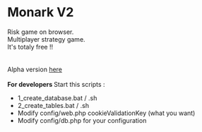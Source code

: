 # Monark V2
Risk game on browser.<br>
Multiplayer strategy game.<br>
It's totaly free !!<br>
<br><br>
Alpha version <a href="http://monark2.hebergratuit.net/web/" target="_blank">here</a>
<br><br>
<b>For developers </b>
Start this scripts : <br>
- 1_create_database.bat / .sh<br>
- 2_create_tables.bat / .sh<br>
- Modify config/web.php cookieValidationKey (what you want)<br>
- Modify config/db.php for your configuration <br>

